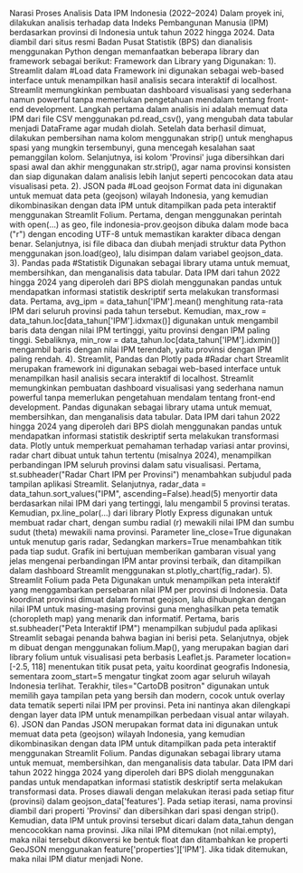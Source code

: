 Narasi Proses Analisis Data IPM Indonesia (2022–2024)
Dalam proyek ini, dilakukan analisis terhadap data Indeks Pembangunan Manusia (IPM) berdasarkan provinsi di Indonesia untuk tahun 2022 hingga 2024. Data diambil dari situs resmi Badan Pusat Statistik (BPS) dan dianalisis menggunakan Python dengan memanfaatkan beberapa library dan framework sebagai berikut:
Framework dan Library yang Digunakan:
1). Streamlit dalam  #Load data
Framework ini digunakan sebagai web-based interface untuk menampilkan hasil analisis secara interaktif di localhost. Streamlit memungkinkan pembuatan dashboard visualisasi yang sederhana namun powerful tanpa memerlukan pengetahuan mendalam tentang front-end development. 
Langkah pertama dalam analisis ini adalah memuat data IPM dari file CSV menggunakan pd.read_csv(), yang mengubah data tabular menjadi DataFrame agar mudah diolah. 
Setelah data berhasil dimuat, dilakukan pembersihan nama kolom menggunakan strip() untuk menghapus spasi yang mungkin tersembunyi, guna mencegah kesalahan saat pemanggilan kolom.
Selanjutnya, isi kolom 'Provinsi' juga dibersihkan dari spasi awal dan akhir menggunakan str.strip(), agar nama provinsi konsisten dan siap digunakan dalam analisis lebih lanjut seperti pencocokan data atau visualisasi peta.
2). JSON pada #Load geojson
Format data ini digunakan untuk memuat data peta (geojson) wilayah Indonesia, yang kemudian dikombinasikan dengan data IPM untuk ditampilkan pada peta interaktif menggunakan Streamlit Folium.
Pertama, dengan menggunakan perintah with open(...) as geo, file indonesia-prov.geojson dibuka dalam mode baca ("r") dengan encoding UTF-8 untuk memastikan karakter dibaca dengan benar. 
Selanjutnya, isi file dibaca dan diubah menjadi struktur data Python menggunakan json.load(geo), lalu disimpan dalam variabel geojson_data. 
3). Pandas pada #Statistik
Digunakan sebagai library utama untuk memuat, membersihkan, dan menganalisis data tabular. Data IPM dari tahun 2022 hingga 2024 yang diperoleh dari BPS diolah menggunakan pandas untuk mendapatkan informasi statistik deskriptif serta melakukan transformasi data.
Pertama, avg_ipm = data_tahun['IPM'].mean() menghitung rata-rata IPM dari seluruh provinsi pada tahun tersebut. 
Kemudian, max_row = data_tahun.loc[data_tahun['IPM'].idxmax()] digunakan untuk mengambil baris data dengan nilai IPM tertinggi, yaitu provinsi dengan IPM paling tinggi. 
Sebaliknya, min_row = data_tahun.loc[data_tahun['IPM'].idxmin()] mengambil baris dengan nilai IPM terendah, yaitu provinsi dengan IPM paling rendah.
4). Streamlit, Pandas dan Plotly pada #Radar chart
Streamlit merupakan framework ini digunakan sebagai web-based interface untuk menampilkan hasil analisis secara interaktif di localhost. Streamlit memungkinkan pembuatan dashboard visualisasi yang sederhana namun powerful tanpa memerlukan pengetahuan mendalam tentang front-end development.
Pandas digunakan sebagai library utama untuk memuat, membersihkan, dan menganalisis data tabular. Data IPM dari tahun 2022 hingga 2024 yang diperoleh dari BPS diolah menggunakan pandas untuk mendapatkan informasi statistik deskriptif serta melakukan transformasi data.
Plotly untuk memperkuat pemahaman terhadap variasi antar provinsi, radar chart dibuat untuk tahun tertentu (misalnya 2024), menampilkan perbandingan IPM seluruh provinsi dalam satu visualisasi.
Pertama, st.subheader("Radar Chart IPM per Provinsi") menambahkan subjudul pada tampilan aplikasi Streamlit. 
Selanjutnya, radar_data = data_tahun.sort_values("IPM", ascending=False).head(5) menyortir data berdasarkan nilai IPM dari yang tertinggi, lalu mengambil 5 provinsi teratas. 
Kemudian, px.line_polar(...) dari library Plotly Express digunakan untuk membuat radar chart, dengan sumbu radial (r) mewakili nilai IPM dan sumbu sudut (theta) mewakili nama provinsi. Parameter line_close=True digunakan untuk menutup garis radar, 
Sedangkan markers=True menambahkan titik pada tiap sudut. Grafik ini bertujuan memberikan gambaran visual yang jelas mengenai perbandingan IPM antar provinsi terbaik, dan ditampilkan dalam dashboard Streamlit menggunakan st.plotly_chart(fig_radar). 
5). Streamlit Folium pada Peta
Digunakan untuk menampilkan peta interaktif yang menggambarkan persebaran nilai IPM per provinsi di Indonesia. Data koordinat provinsi dimuat dalam format geojson, lalu dihubungkan dengan nilai IPM untuk masing-masing provinsi guna menghasilkan peta tematik (choropleth map) yang menarik dan informatif.
Pertama, baris st.subheader("Peta Interaktif IPM") menampilkan subjudul pada aplikasi Streamlit sebagai penanda bahwa bagian ini berisi peta. 
Selanjutnya, objek m dibuat dengan menggunakan folium.Map(), yang merupakan bagian dari library folium untuk visualisasi peta berbasis Leaflet.js. Parameter location=[-2.5, 118] menentukan titik pusat peta, yaitu koordinat geografis Indonesia, sementara zoom_start=5 mengatur tingkat zoom agar seluruh wilayah Indonesia terlihat. 
Terakhir, tiles="CartoDB positron" digunakan untuk memilih gaya tampilan peta yang bersih dan modern, cocok untuk overlay data tematik seperti nilai IPM per provinsi. Peta ini nantinya akan dilengkapi dengan layer data IPM untuk menampilkan perbedaan visual antar wilayah.
6). JSON dan Pandas
JSON merupakan format data ini digunakan untuk memuat data peta (geojson) wilayah Indonesia, yang kemudian dikombinasikan dengan data IPM untuk ditampilkan pada peta interaktif menggunakan Streamlit Folium.
Pandas digunakan sebagai library utama untuk memuat, membersihkan, dan menganalisis data tabular. Data IPM dari tahun 2022 hingga 2024 yang diperoleh dari BPS diolah menggunakan pandas untuk mendapatkan informasi statistik deskriptif serta melakukan transformasi data.
Proses diawali dengan melakukan iterasi pada setiap fitur (provinsi) dalam geojson_data['features']. Pada setiap iterasi, nama provinsi diambil dari properti 'Provinsi' dan dibersihkan dari spasi dengan strip(). 
Kemudian, data IPM untuk provinsi tersebut dicari dalam data_tahun dengan mencocokkan nama provinsi. Jika nilai IPM ditemukan (not nilai.empty), maka nilai tersebut dikonversi ke bentuk float dan ditambahkan ke properti GeoJSON menggunakan feature['properties']['IPM']. Jika tidak ditemukan, maka nilai IPM diatur menjadi None.
